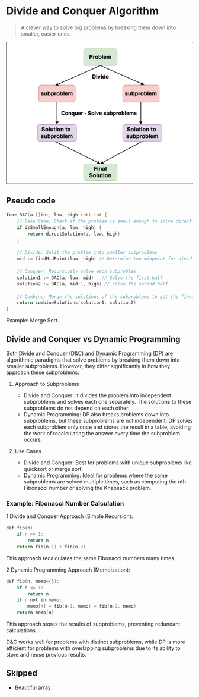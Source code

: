 # Divide and Conquer Algorithm

> A clever way to solve big problems by breaking them down into smaller, easier
> ones.

![](attachements/dca.png)

## Pseudo code

```go
func DAC(a []int, low, high int) int {
    // Base Case: Check if the problem is small enough to solve directly
    if isSmallEnough(a, low, high) {
        return directSolution(a, low, high)
    }

    // Divide: Split the problem into smaller subproblems
    mid := findMidPoint(low, high) // Determine the midpoint for dividing

    // Conquer: Recursively solve each subproblem
    solution1 := DAC(a, low, mid)   // Solve the first half
    solution2 := DAC(a, mid+1, high) // Solve the second half

    // Combine: Merge the solutions of the subproblems to get the final solution
    return combineSolutions(solution1, solution2)
}
```

Example: Merge Sort.

## Divide and Conquer vs Dynamic Programming

Both Divide and Conquer (D&C) and Dynamic Programming (DP) are algorithmic
paradigms that solve problems by breaking them down into smaller subproblems.
However, they differ significantly in how they approach these subproblems:

1. Approach to Subproblems

   - Divide and Conquer: It divides the problem into independent subproblems and
     solves each one separately. The solutions to these subproblems do not
     depend on each other.
   - Dynamic Programming: DP also breaks problems down into subproblems, but
     these subproblems are not independent. DP solves each subproblem only once
     and stores the result in a table, avoiding the work of recalculating the
     answer every time the subproblem occurs.

2. Use Cases

   - Divide and Conquer: Best for problems with unique subproblems like
     quicksort or merge sort.
   - Dynamic Programming: Ideal for problems where the same subproblems are
     solved multiple times, such as computing the nth Fibonacci number or
     solving the Knapsack problem.

### Example: Fibonacci Number Calculation

1 Divide and Conquer Approach (Simple Recursion):

```go
def fib(n):
    if n <= 1:
        return n
    return fib(n-1) + fib(n-2)
```

This approach recalculates the same Fibonacci numbers many times.

2 Dynamic Programming Approach (Memoization):

```go
def fib(n, memo={}):
    if n <= 1:
        return n
    if n not in memo:
        memo[n] = fib(n-1, memo) + fib(n-2, memo)
    return memo[n]
```

This approach stores the results of subproblems, preventing redundant
calculations.

D&C works well for problems with distinct subproblems, while DP is more
efficient for problems with overlapping subproblems due to its ability to store
and reuse previous results.

## Skipped

- Beautiful array
